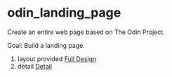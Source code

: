 # odin_landing_page
Create an entire web page based on The Odin Project.

Goal: Build a landing page. <br>
1. layout provided [Full Design](https://cdn.statically.io/gh/TheOdinProject/curriculum/main/foundations/html_css/project/odin-project.png) <br>
2. detail [Detail](https://cdn.statically.io/gh/TheOdinProject/curriculum/main/foundations/html_css/project/colors_and_stuff.png)
